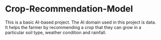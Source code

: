 # Crop-Recommendation-Model
This is a basic AI-based project. The AI domain used in this project is data. It helps the farmer by recommending a crop that they can grow in a particular soil type, weather condition and rainfall.
